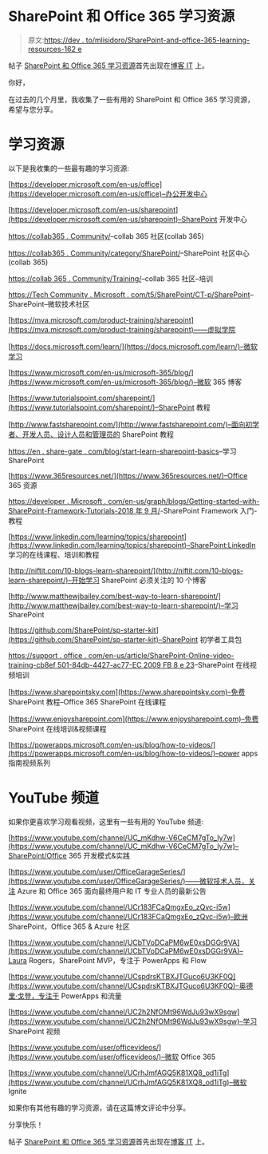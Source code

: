 # SharePoint 和 Office 365 学习资源

> 原文:[https://dev . to/mlisidoro/SharePoint-and-office-365-learning-resources-162 e](https://dev.to/mlisidoro/sharepoint-and-office-365-learning-resources-162e)

帖子 [SharePoint 和 Office 365 学习资源](https://blogit.create.pt/miguelisidoro/2018/10/17/sharepoint-and-office-365-learning-resources/)首先出现在[博客 IT](https://blogit.create.pt) 上。

你好，

在过去的几个月里，我收集了一些有用的 SharePoint 和 Office 365 学习资源，希望与您分享。

# [](#learning-resources)学习资源

以下是我收集的一些最有趣的学习资源:

[https://developer.microsoft.com/en-us/office](https://developer.microsoft.com/en-us/office)–办公开发中心

[https://developer.microsoft.com/en-us/sharepoint](https://developer.microsoft.com/en-us/sharepoint)–SharePoint 开发中心

[https://collab365 . Community/](https://collab365.community/)–collab 365 社区(collab 365)

[https://collab365 . Community/category/SharePoint/](https://collab365.community/category/sharepoint/)–SharePoint 社区中心(collab 365)

[https://collab 365 . Community/Training/](https://collab365.community/training/)–collab 365 社区–培训

[https://Tech Community . Microsoft . com/t5/SharePoint/CT-p/SharePoint](https://techcommunity.microsoft.com/t5/SharePoint/ct-p/SharePoint)–SharePoint–微软技术社区

[https://mva.microsoft.com/product-training/sharepoint](https://mva.microsoft.com/product-training/sharepoint)——虚拟学院

[https://docs.microsoft.com/learn/](https://docs.microsoft.com/learn/)–微软学习

[https://www.microsoft.com/en-us/microsoft-365/blog/](https://www.microsoft.com/en-us/microsoft-365/blog/)–微软 365 博客

[https://www.tutorialspoint.com/sharepoint/](https://www.tutorialspoint.com/sharepoint/)–SharePoint 教程

[http://www.fastsharepoint.com/](http://www.fastsharepoint.com/)–面向初学者、开发人员、设计人员和管理员的 SharePoint 教程

[https://en . share-gate . com/blog/start-learn-sharepoint-basics](https://en.share-gate.com/blog/start-learn-sharepoint-basics)–学习 SharePoint

[https://www.365resources.net/](https://www.365resources.net/)–Office 365 资源

[https://developer . Microsoft . com/en-us/graph/blogs/Getting-started-with-SharePoint-Framework-Tutorials-2018 年 9 月/](https://developer.microsoft.com/en-us/graph/blogs/getting-started-with-sharepoint-framework-tutorials-september-2018/)-SharePoint Framework 入门-教程

[https://www.linkedin.com/learning/topics/sharepoint](https://www.linkedin.com/learning/topics/sharepoint)–SharePoint:LinkedIn 学习的在线课程、培训和教程

[http://niftit.com/10-blogs-learn-sharepoint/](http://niftit.com/10-blogs-learn-sharepoint/)–开始学习 SharePoint 必须关注的 10 个博客

[http://www.matthewjbailey.com/best-way-to-learn-sharepoint/](http://www.matthewjbailey.com/best-way-to-learn-sharepoint/)–学习 SharePoint

[https://github.com/SharePoint/sp-starter-kit](https://github.com/SharePoint/sp-starter-kit)–SharePoint 初学者工具包

[https://support . office . com/en-us/article/SharePoint-Online-video-training-cb8ef 501-84db-4427-ac77-EC 2009 FB 8 e 23](https://support.office.com/en-us/article/sharepoint-online-video-training-cb8ef501-84db-4427-ac77-ec2009fb8e23)–SharePoint 在线视频培训

[https://www.sharepointsky.com](https://www.sharepointsky.com)–免费 SharePoint 教程–Office 365 SharePoint 在线课程

[https://www.enjoysharepoint.com](https://www.enjoysharepoint.com)–免费 SharePoint 在线培训&视频课程

[https://powerapps.microsoft.com/en-us/blog/how-to-videos/](https://powerapps.microsoft.com/en-us/blog/how-to-videos/)–power apps 指南视频系列

# [](#youtube-channels)YouTube 频道

如果你更喜欢学习观看视频，这里有一些有用的 YouTube 频道:

[https://www.youtube.com/channel/UC_mKdhw-V6CeCM7gTo_Iy7w](https://www.youtube.com/channel/UC_mKdhw-V6CeCM7gTo_Iy7w)–SharePoint/Office 365 开发模式&实践

[https://www.youtube.com/user/OfficeGarageSeries/](https://www.youtube.com/user/OfficeGarageSeries/)——微软技术人员，关注 Azure 和 Office 365 面向最终用户和 IT 专业人员的最新公告

[https://www.youtube.com/channel/UCr183FCaQmgxEo_zQvc-i5w](https://www.youtube.com/channel/UCr183FCaQmgxEo_zQvc-i5w)–欧洲 SharePoint，Office 365 & Azure 社区

[https://www.youtube.com/channel/UCbTVoDCaPM6wE0xsDGGr9VA](https://www.youtube.com/channel/UCbTVoDCaPM6wE0xsDGGr9VA)–Laura Rogers，SharePoint MVP，专注于 PowerApps 和 Flow

[https://www.youtube.com/channel/UCspdrsKTBXJTGuco6U3KF0Q](https://www.youtube.com/channel/UCspdrsKTBXJTGuco6U3KF0Q)–奥德里·戈登，专注于 PowerApps 和流量

[https://www.youtube.com/channel/UC2h2NfOMt96WdJu93wX9sgw](https://www.youtube.com/channel/UC2h2NfOMt96WdJu93wX9sgw)–学习 SharePoint 视频

[https://www.youtube.com/user/officevideos/](https://www.youtube.com/user/officevideos/)–微软 Office 365

[https://www.youtube.com/channel/UCrhJmfAGQ5K81XQ8_od1iTg](https://www.youtube.com/channel/UCrhJmfAGQ5K81XQ8_od1iTg)–微软 Ignite

如果你有其他有趣的学习资源，请在这篇博文评论中分享。

分享快乐！

帖子 [SharePoint 和 Office 365 学习资源](https://blogit.create.pt/miguelisidoro/2018/10/17/sharepoint-and-office-365-learning-resources/)首先出现在[博客 IT](https://blogit.create.pt) 上。
